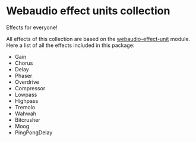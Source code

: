 # Webaudio effect units collection

Effects for everyone!

All effects of this collection are based on the [webaudio-effect-unit](https://github.com/scriptify/webaudio-effect-unit) module.
Here a list of all the effects included in this package:

* Gain
* Chorus
* Delay
* Phaser
* Overdrive
* Compressor
* Lowpass
* Highpass
* Tremolo
* Wahwah
* Bitcrusher
* Moog
* PingPongDelay
